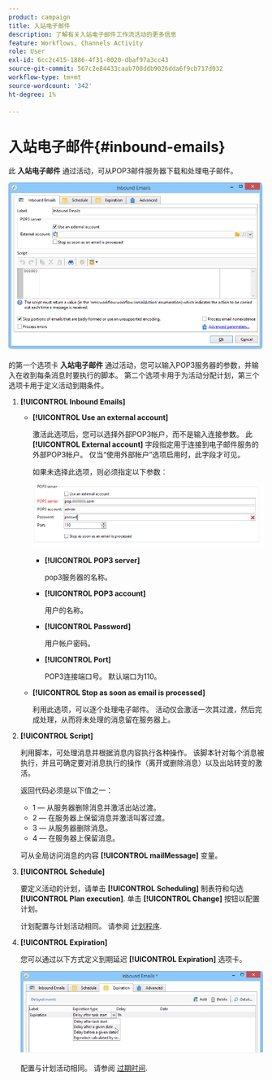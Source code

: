 ```yaml
---
product: campaign
title: 入站电子邮件
description: 了解有关入站电子邮件工作流活动的更多信息
feature: Workflows, Channels Activity
role: User
exl-id: 6cc2c415-1886-4f31-8020-dbaf97a3cc43
source-git-commit: 567c2e84433caab708ddb9026dda6f9cb717d032
workflow-type: tm+mt
source-wordcount: '342'
ht-degree: 1%

---
```


# 入站电子邮件{#inbound-emails}



此 **入站电子邮件** 通过活动，可从POP3邮件服务器下载和处理电子邮件。

![](assets/email_rec_edit_1.png)

的第一个选项卡 **入站电子邮件** 通过活动，您可以输入POP3服务器的参数，并输入在收到每条消息时要执行的脚本。 第二个选项卡用于为活动分配计划，第三个选项卡用于定义活动到期条件。

1. **[!UICONTROL Inbound Emails]**

   * **[!UICONTROL Use an external account]**

     激活此选项后，您可以选择外部POP3帐户，而不是输入连接参数。 此 **[!UICONTROL External account]** 字段指定用于连接到电子邮件服务的外部POP3帐户。 仅当“使用外部帐户”选项启用时，此字段才可见。

     如果未选择此选项，则必须指定以下参数：

     ![](assets/email_rec_edit_1b.png)

      * **[!UICONTROL POP3 server]**

        pop3服务器的名称。

      * **[!UICONTROL POP3 account]**

        用户的名称。

      * **[!UICONTROL Password]**

        用户帐户密码。

      * **[!UICONTROL Port]**

        POP3连接端口号。 默认端口为110。

   * **[!UICONTROL Stop as soon as email is processed]**

     利用此选项，可以逐个处理电子邮件。 活动仅会激活一次其过渡，然后完成处理，从而将未处理的消息留在服务器上。

1. **[!UICONTROL Script]**

   利用脚本，可处理消息并根据消息内容执行各种操作。 该脚本针对每个消息被执行，并且可确定要对消息执行的操作（离开或删除消息）以及出站转变的激活。

   返回代码必须是以下值之一：

   * 1 — 从服务器删除消息并激活出站过渡。
   * 2 — 在服务器上保留消息并激活叫客过渡。
   * 3 — 从服务器删除消息。
   * 4 — 在服务器上保留消息。

   可从全局访问消息的内容 **[!UICONTROL mailMessage]** 变量。

1. **[!UICONTROL Schedule]**

   要定义活动的计划，请单击 **[!UICONTROL Scheduling]** 制表符和勾选 **[!UICONTROL Plan execution]**. 单击 **[!UICONTROL Change]** 按钮以配置计划。

   计划配置与计划活动相同。 请参阅 [计划程序](scheduler.md).

1. **[!UICONTROL Expiration]**

   您可以通过以下方式定义到期延迟 **[!UICONTROL Expiration]** 选项卡。

   ![](assets/email_rec_edit_3.png)

   配置与计划活动相同。 请参阅 [过期时间](define-approvals.md).
